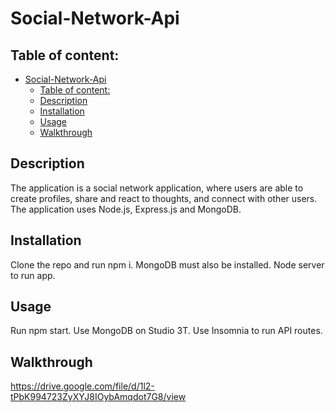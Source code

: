 # Social-Network-Api

## Table of content: 
- [Social-Network-Api](#social-network-api)
  - [Table of content:](#table-of-content)
  - [Description ](#description-)
  - [Installation ](#installation-)
  - [Usage ](#usage-)
  - [Walkthrough ](#walkthrough-)

## Description <a id="description"></a>
The application is a social network application, where users are able to create profiles, share and react to thoughts, and connect with other users. The application uses Node.js, Express.js and MongoDB.
## Installation <a id="installation"></a>
Clone the repo and run npm i. MongoDB must also be installed. Node server to run app.
## Usage <a id="usage"></a>
Run npm start. Use MongoDB on Studio 3T. Use Insomnia to run API routes.
## Walkthrough <a id="walkthrough"></a>

https://drive.google.com/file/d/1l2-tPbK994723ZyXYJ8IOybAmqdot7G8/view
